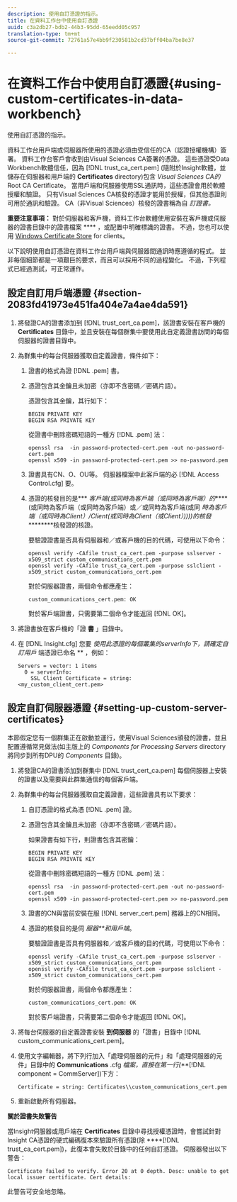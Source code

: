 ```yaml
---
description: 使用自訂憑證的指示。
title: 在資料工作台中使用自訂憑證
uuid: c3a2db27-bdb2-44b3-95dd-65eedd05c957
translation-type: tm+mt
source-git-commit: 72761a57e4bb9f230581b2cd37bff04ba7be8e37

---
```



# 在資料工作台中使用自訂憑證{#using-custom-certificates-in-data-workbench}

使用自訂憑證的指示。

資料工作台用戶端或伺服器所使用的憑證必須由受信任的CA（認證授權機構）簽署。 資料工作台客戶會收到由Visual Sciences CA簽署的憑證。 這些憑證受Data Workbench軟體信任，因為 [!DNL trust_ca_cert.pem] (隨附於Insight軟體，並儲存在伺服器和用戶端的 **Certificates** directory)包含 *Visual Sciences CA的* Root CA Certificate。 當用戶端和伺服器使用SSL通訊時，這些憑證會用於軟體授權和驗證。 只有Visual Sciences CA核發的憑證才能用於授權，但其他憑證則可用於通訊和驗證。 CA（非Visual Sciences）核發的證書稱為自 *訂證書。*

**重要注意事項：** 對於伺服器和客戶機，資料工作台軟體使用安裝在客戶機或伺服器的證書目錄中的證書檔案 **** ，或配置中明確標識的證書。 不過，您也可以使用 [Windows Certificate Store](../../../../../home/c-inst-svr/c-install-ins-svr/t-install-proc-inst-svr-dpu/c-dnld-dgtl-cert/crypto-api.md#concept-4acb13b7de9340ea8cde8ad84b93358d) for clients。

以下說明使用自訂憑證在資料工作台用戶端與伺服器間通訊時應遵循的程式。 並非每個細節都是一項艱巨的要求，而且可以採用不同的過程變化。 不過，下列程式已經過測試，可正常運作。

## 設定自訂用戶端憑證 {#section-2083fd41973e451fa404e7a4ae4da591}

1. 將發證CA的證書添加到 [!DNL trust_cert_ca.pem]，該證書安裝在客戶機的 **Certificates** 目錄中，並且安裝在每個群集中要使用此自定義證書訪問的每個伺服器的證書目錄中。

1. 為群集中的每台伺服器獲取自定義證書，條件如下：

   1. 證書的格式為證 [!DNL .pem] 書。
   1. 憑證包含其金鑰且未加密（亦即不含密碼／密碼片語）。

      憑證包含其金鑰，其行如下：

      ```
      BEGIN PRIVATE KEY 
      BEGIN RSA PRIVATE KEY
      ```

      從證書中刪除密碼短語的一種方 [!DNL .pem] 法：

      ```
      openssl rsa  -in password-protected-cert.pem -out no-password-cert.pem 
      openssl x509 -in password-protected-cert.pem >> no-password.pem
      ```

   1. 證書具有CN、O、OU等。 伺服器檔案中此客戶端的必 [!DNL Access Control.cfg] 要。
   1. 憑證的核發目的是*** *客戶端(或同時為客戶端（或同時為客戶端）的***** (或同時為客戶端（或同時為客戶端）或／或同時為客戶端(或同 *時為客戶端（或同時為Client）/Client(或同時為Client（或Client）))))的核發*********&#x200B;核發證的核證。

      要驗證證書是否具有伺服器和／或客戶機的目的代碼，可使用以下命令：

      ```
      openssl verify -CAfile trust_ca_cert.pem -purpose sslserver -x509_strict custom_communications_cert.pem 
      openssl verify -CAfile trust_ca_cert.pem -purpose sslclient -x509_strict custom_communications_cert.pem
      ```

      對於伺服器證書，兩個命令都應產生：

      ```
      custom_communications_cert.pem: OK
      ```

      對於客戶端證書，只需要第二個命令才能返回 [!DNL OK]。

1. 將證書放在客戶機的「證 **書** 」目錄中。
1. 在 [!DNL Insight.cfg] 您要 *使用此憑證的每個叢集的serverInfo下，請確定自訂用戶* 端憑證已命名 ** ，例如：

   ```
   Servers = vector: 1 items 
     0 = serverInfo: 
       SSL Client Certificate = string:
   <my_custom_client_cert.pem>
   ```

## 設定自訂伺服器憑證 {#setting-up-custom-server-certificates}

本節假定您有一個群集正在啟動並運行，使用Visual Sciences頒發的證書，並且配置遵循常見做法(如主版上的 *Components for Processing Servers* directory將同步到所有DPU的 *Components* 目錄)。

1. 將發證CA的證書添加到群集中 [!DNL trust_cert_ca.pem] 每個伺服器上安裝的證書以及需要與此群集通信的每個客戶端。
1. 為群集中的每台伺服器獲取自定義證書，這些證書具有以下要求：

   1. 自訂憑證的格式為憑 [!DNL .pem] 證。
   1. 憑證包含其金鑰且未加密（亦即不含密碼／密碼片語）。

      如果證書有如下行，則證書包含其密鑰：

      ```
      BEGIN PRIVATE KEY 
      BEGIN RSA PRIVATE KEY
      ```

      從證書中刪除密碼短語的一種方 [!DNL .pem] 法：

      ```
      openssl rsa  -in password-protected-cert.pem -out no-password-cert.pem 
      openssl x509 -in password-protected-cert.pem >> no-password.pem
      ```

   1. 證書的CN與當前安裝在服 [!DNL server_cert.pem] 務器上的CN相同。
   1. 憑證的核發目的是伺 *服器**和用戶端*。

      要驗證證書是否具有伺服器和／或客戶機的目的代碼，可使用以下命令：

      ```
      openssl verify -CAfile trust_ca_cert.pem -purpose sslserver -x509_strict custom_communications_cert.pem 
      openssl verify -CAfile trust_ca_cert.pem -purpose sslclient -x509_strict custom_communications_cert.pem
      ```

      對於伺服器證書，兩個命令都應產生：

      ```
      custom_communications_cert.pem: OK
      ```

      對於客戶端證書，只需要第二個命令才能返回 [!DNL OK]。

1. 將每台伺服器的自定義證書安裝 **到伺服器** 的「證書」目錄中 [!DNL custom_communications_cert.pem]。

1. 使用文字編輯器，將下列行加入「處理伺服器的元件」和「處理伺服器的元件」目錄中的 **Communications** .cfg *檔案，直接在第一行(***[!DNL component = CommServer])下方：

   ```
   Certificate = string: Certificates\\custom_communications_cert.pem
   ```

1. 重新啟動所有伺服器。

**關於證書失敗警告**

當Insight伺服器或用戶端在 **Certificates** 目錄中尋找授權憑證時，會嘗試針對Insight CA憑證的硬式編碼復本來驗證所有憑證(除 ****[!DNL trust_ca_cert.pem])，此復本會失敗於目錄中的任何自訂憑證。 伺服器發出以下警告：

```
Certificate failed to verify. Error 20 at 0 depth. Desc: unable to get local issuer certificate. Cert details:
```

此警告可安全地忽略。
